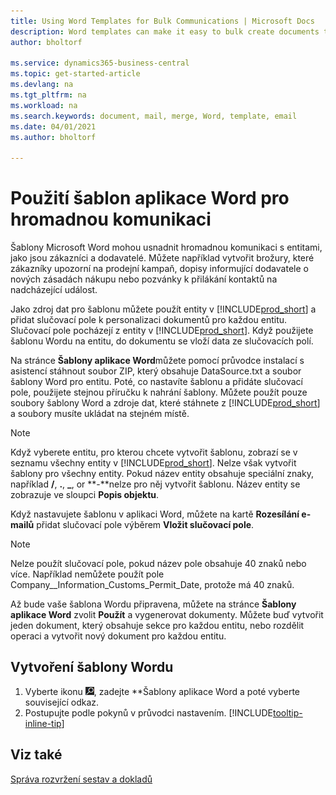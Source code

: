 ```yaml
---
title: Using Word Templates for Bulk Communications | Microsoft Docs
description: Word templates can make it easy to bulk create documents that are personalized for specific entities.
author: bholtorf

ms.service: dynamics365-business-central
ms.topic: get-started-article
ms.devlang: na
ms.tgt_pltfrm: na
ms.workload: na
ms.search.keywords: document, mail, merge, Word, template, email
ms.date: 04/01/2021
ms.author: bholtorf

---
```


# Použití šablon aplikace Word pro hromadnou komunikaci
Šablony Microsoft Word mohou usnadnit hromadnou komunikaci s entitami, jako jsou zákazníci a dodavatelé. Můžete například vytvořit brožury, které zákazníky upozorní na prodejní kampaň, dopisy informující dodavatele o nových zásadách nákupu nebo pozvánky k přilákání kontaktů na nadcházející událost.

Jako zdroj dat pro šablonu můžete použít entity v [!INCLUDE[prod_short](includes/prod_short.md)] a přidat slučovací pole k personalizaci dokumentů pro každou entitu. Slučovací pole pocházejí z entity v [!INCLUDE[prod_short](includes/prod_short.md)]. Když použijete šablonu Wordu na entitu, do dokumentu se vloží data ze slučovacích polí.

Na stránce **Šablony aplikace Word**můžete pomocí průvodce instalací s asistencí stáhnout soubor ZIP, který obsahuje DataSource.txt a soubor šablony Word pro entitu. Poté, co nastavíte šablonu a přidáte slučovací pole, použijete stejnou příručku k nahrání šablony. Můžete použít pouze soubory šablony Word a zdroje dat, které stáhnete z [!INCLUDE[prod_short](includes/prod_short.md)] a soubory musíte ukládat na stejném místě.

> [!NOTE]
> Když vyberete entitu, pro kterou chcete vytvořit šablonu, zobrazí se v seznamu všechny entity v [!INCLUDE[prod_short](includes/prod_short.md)]. Nelze však vytvořit šablony pro všechny entity. Pokud název entity obsahuje speciální znaky, například **/**, **.**, **_**, or **-**nelze pro něj vytvořit šablonu. Název entity se zobrazuje ve sloupci  **Popis objektu**.

Když nastavujete šablonu v aplikaci Word, můžete na kartě **Rozesílání e-mailů** přidat slučovací pole výběrem  **Vložit slučovací pole**.

> [!NOTE]
> Nelze použít slučovací pole, pokud název pole obsahuje 40 znaků nebo více. Například nemůžete použít pole Company__Information_Customs_Permit_Date, protože má 40 znaků.

Až bude vaše šablona Wordu připravena, můžete na stránce **Šablony aplikace Word** zvolit **Použít** a vygenerovat dokumenty. Můžete buď vytvořit jeden dokument, který obsahuje sekce pro každou entitu, nebo rozdělit operaci a vytvořit nový dokument pro každou entitu.

## Vytvoření šablony Wordu
1. Vyberte ikonu ![Žárovky, která otevře funkci Řekněte mi](media/ui-search/search_small.png "Řekněte mi, co chcete dělat"), zadejte **Šablony aplikace Word<x5/> a poté vyberte související odkaz.
2. Postupujte podle pokynů v průvodci nastavením. [!INCLUDE[tooltip-inline-tip](includes/tooltip-inline-tip_md.md)]

## Viz také
[Správa rozvržení sestav a dokladů](ui-manage-report-layouts.md)
